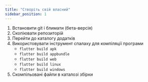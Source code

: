 ```yaml
---
title: "Створіть свій власний"
sidebar_position: 1
---
```


1. Встановити git і блимати (бета-версія)
2. Скопіювати репозиторій
3. Перейти до каталогу додатків
4. Використовувати інструмент спалаху для компіляції програми
   * `flutter build apk`
   * `flutter build appbundle`
   * `flutter build web`
   * `flutter build linux`
   * `flutter build windows`
5. Скомпільовані файли в каталозі збірки
